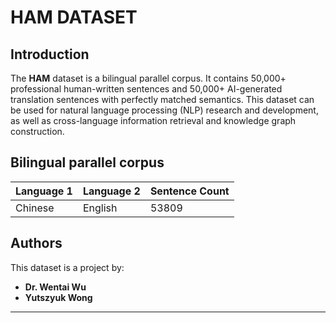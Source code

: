 # HAM DATASET

## Introduction
The **HAM** dataset is a bilingual parallel corpus. It contains 50,000+ professional human-written sentences and 50,000+ AI-generated translation sentences with perfectly matched semantics. This dataset can be used for natural language processing (NLP) research and development, as well as cross-language information retrieval and knowledge graph construction.

## Bilingual parallel corpus
| Language 1 | Language 2 | Sentence Count |
| ---------- | ---------- | -------------- |
| Chinese    | English    | 53809          |

## Authors
This dataset is a project by:
- **Dr. Wentai Wu**
- **Yutszyuk Wong**

---    
